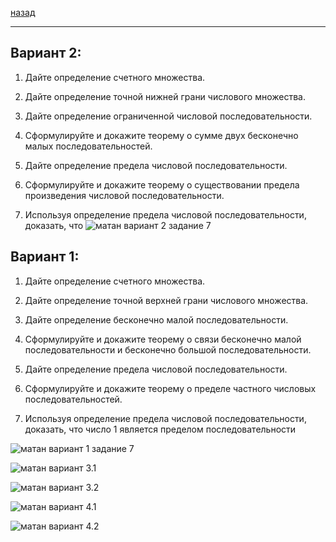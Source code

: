 [назад](../../../README.md)
***

## Вариант 2: 
1. Дайте определение счетного множества.


2. Дайте определение точной нижней грани числового множества.


3. Дайте определение ограниченной числовой последовательности.


4. Сформулируйте и докажите теорему о сумме двух бесконечно малых
   последовательностей.


5. Дайте определение предела числовой последовательности.


6. Сформулируйте и докажите теорему о существовании предела произведения
числовой последовательности.


7. Используя определение предела числовой последовательности, доказать, что
![матан вариант 2 задание 7](../../../images/mathan/sem-1/theory/att1/sirota/2.jpg)


## Вариант 1:
1. Дайте определение счетного множества.


2. Дайте определение точной верхней грани числового множества.


3. Дайте определение бесконечно малой последовательности.


4. Сформулируйте и докажите теорему о связи бесконечно малой последовательности
и бесконечно большой последовательности.


5. Дайте определение предела числовой последовательности.


6. Сформулируйте и докажите теорему о пределе частного числовых
последовательностей.


7. Используя определение предела числовой последовательности, доказать, что число
1 является пределом последовательности

![матан вариант 1 задание 7](../../../images/mathan/sem-1//theory/att1/sirota/1.1.jpg)

![матан вариант 3.1](../../../images/mathan/sem-1//theory/att1/sirota/3.1.jpg)

![матан вариант 3.2](../../../images/mathan/sem-1//theory/att1/sirota/3.2.jpg)

![матан вариант 4.1](../../../images/mathan/sem-1//theory/att1/sirota/4.1.jpg)

![матан вариант 4.2](../../../images/mathan/sem-1//theory/att1/sirota/4.2.jpg)